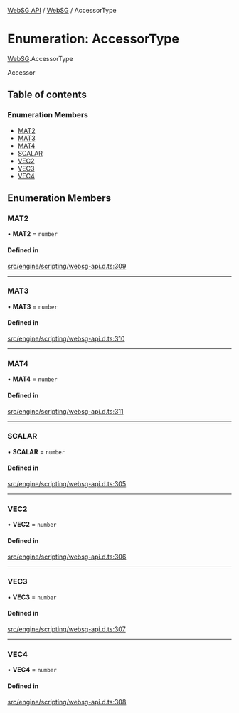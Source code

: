 [WebSG API](../README.md) / [WebSG](../modules/WebSG.md) / AccessorType

# Enumeration: AccessorType

[WebSG](../modules/WebSG.md).AccessorType

Accessor

## Table of contents

### Enumeration Members

- [MAT2](WebSG.AccessorType.md#mat2)
- [MAT3](WebSG.AccessorType.md#mat3)
- [MAT4](WebSG.AccessorType.md#mat4)
- [SCALAR](WebSG.AccessorType.md#scalar)
- [VEC2](WebSG.AccessorType.md#vec2)
- [VEC3](WebSG.AccessorType.md#vec3)
- [VEC4](WebSG.AccessorType.md#vec4)

## Enumeration Members

### MAT2

• **MAT2** = `number`

#### Defined in

[src/engine/scripting/websg-api.d.ts:309](https://github.com/thirdroom/thirdroom/blob/fe402010/src/engine/scripting/websg-api.d.ts#L309)

___

### MAT3

• **MAT3** = `number`

#### Defined in

[src/engine/scripting/websg-api.d.ts:310](https://github.com/thirdroom/thirdroom/blob/fe402010/src/engine/scripting/websg-api.d.ts#L310)

___

### MAT4

• **MAT4** = `number`

#### Defined in

[src/engine/scripting/websg-api.d.ts:311](https://github.com/thirdroom/thirdroom/blob/fe402010/src/engine/scripting/websg-api.d.ts#L311)

___

### SCALAR

• **SCALAR** = `number`

#### Defined in

[src/engine/scripting/websg-api.d.ts:305](https://github.com/thirdroom/thirdroom/blob/fe402010/src/engine/scripting/websg-api.d.ts#L305)

___

### VEC2

• **VEC2** = `number`

#### Defined in

[src/engine/scripting/websg-api.d.ts:306](https://github.com/thirdroom/thirdroom/blob/fe402010/src/engine/scripting/websg-api.d.ts#L306)

___

### VEC3

• **VEC3** = `number`

#### Defined in

[src/engine/scripting/websg-api.d.ts:307](https://github.com/thirdroom/thirdroom/blob/fe402010/src/engine/scripting/websg-api.d.ts#L307)

___

### VEC4

• **VEC4** = `number`

#### Defined in

[src/engine/scripting/websg-api.d.ts:308](https://github.com/thirdroom/thirdroom/blob/fe402010/src/engine/scripting/websg-api.d.ts#L308)
